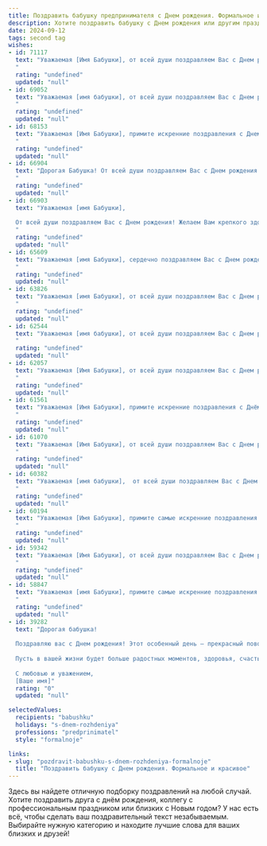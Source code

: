 ```yaml
---
title: Поздравить бабушку предпринимателя c Днем рождения. Формальное и красивое
description: Хотите поздравить бабушку c Днем рождения или другим праздником? Наш ИИ создаст незабываемое поздравление, а вы обязательно выделитесь среди других.  
date: 2024-09-12
tags: second tag
wishes:
- id: 71117
  text: "Уважаемая [Имя Бабушки], от всей души поздравляем Вас с Днем рождения! Желаем Вам крепкого здоровья, благополучия, процветания в Вашем предпринимательском деле и  радости от каждого прожитого дня. Пусть этот год будет полон ярких событий, приятных встреч и успехов во всех начинаниях!
  "
  rating: "undefined"
  updated: "null"
- id: 69052
  text: "Уважаемая [имя бабушки], от всей души поздравляем Вас с Днем рождения! Желаем Вам крепкого здоровья, неиссякаемой энергии и успехов в вашем предпринимательском деле. Пусть каждый день приносит радость, а близкие всегда будут рядом. Счастья Вам и благополучия!
  "
  rating: "undefined"
  updated: "null"
- id: 68153
  text: "Уважаемая [Имя Бабушки], примите искренние поздравления с Днем рождения! Желаем Вам крепкого здоровья, благополучия и процветания Вашего дела. Пусть Ваш предпринимательский талант приносит Вам радость и успехи, а близкие всегда будут рядом, даря тепло и поддержку. С Днем рождения!
  "
  rating: "undefined"
  updated: "null"
- id: 66904
  text: "Дорогая Бабушка! От всей души поздравляем Вас с Днем рождения! Желаем Вам крепкого здоровья, неиссякаемой энергии и успехов в Вашем предпринимательском деле. Пусть каждый день приносит радость, а все задуманное вовремя сбудется!
  "
  rating: "undefined"
  updated: "null"
- id: 66903
  text: "Уважаемая [имя Бабушки],
  
  От всей души поздравляем Вас с Днем рождения! Желаем Вам крепкого здоровья, неиссякаемой энергии и новых успехов в Вашем предпринимательском деле. Пусть каждый день дарит Вам радость, а все задуманные планы успешно реализуются.
  "
  rating: "undefined"
  updated: "null"
- id: 65609
  text: "Уважаемая [имя Бабушки], сердечно поздравляем Вас с Днем рождения! Желаем Вам крепкого здоровья, неисчерпаемой энергии и оптимизма,  чтобы Вы продолжали успешно развивать свой бизнес и радовать близких своим успехом.  Пусть каждый день приносит Вам новые возможности и вдохновение!
  "
  rating: "undefined"
  updated: "null"
- id: 63826
  text: "Уважаемая [имя Бабушки], от всей души поздравляем Вас с Днем рождения! Желаем Вам крепкого здоровья, неиссякаемой энергии, новых успехов в Вашем предпринимательском деле и радости от каждого прожитого дня. Пусть Ваша жизнь будет наполнена любовью, счастьем и благополучием!
  "
  rating: "undefined"
  updated: "null"
- id: 62544
  text: "Уважаемая [имя бабушки], от всей души поздравляем Вас с Днем рождения! Желаем Вам крепкого здоровья, неиссякаемой энергии, процветания Вашему делу и, конечно же, огромного счастья! Пусть каждый день будет наполнен яркими красками и приятными событиями, а Ваша душа всегда остается молодой и светлой!
  "
  rating: "undefined"
  updated: "null"
- id: 62057
  text: "Уважаемая [Имя Бабушки], от всей души поздравляем Вас с Днем рождения! Желаем Вам крепкого здоровья, неиссякаемой энергии и вдохновения в Вашем предпринимательском деле. Пусть каждый день приносит новые успехи и радости, а Ваша жизнь будет наполнена любовью близких и теплыми воспоминаниями.
  "
  rating: "undefined"
  updated: "null"
- id: 61561
  text: "Уважаемая [Имя Бабушки], примите искренние поздравления с Днём рождения! Желаем Вам крепкого здоровья, долголетия, благополучия и успехов в Вашем предпринимательском деле. Пусть каждый день будет наполнен радостью, любовью и гармонией!
  "
  rating: "undefined"
  updated: "null"
- id: 61070
  text: "Уважаемая [Имя Бабушки], от всей души поздравляем Вас с Днем рождения! Желаем Вам крепкого здоровья, неиссякаемой энергии, новых творческих идей и процветания в Вашем предпринимательском деле. Пусть каждый день дарит Вам радость, а окружение - любовь и заботу. Счастья Вам, благополучия и долгих лет жизни!
  "
  rating: "undefined"
  updated: "null"
- id: 60382
  text: "Уважаемая [имя бабушки],  от всей души поздравляем Вас с Днем рождения! Желаем Вам крепкого здоровья, благополучия, процветания и неиссякаемого оптимизма в Вашем предпринимательском деле. Пусть каждый день дарит яркие эмоции и новые возможности для реализации Ваших идей. Пусть Ваша жизнь будет наполнена радостью, любовью и гармонией!
  "
  rating: "undefined"
  updated: "null"
- id: 60194
  text: "Уважаемая [Имя Бабушки], примите самые искренние поздравления с Днем рождения! Желаем Вам крепкого здоровья, долгих лет жизни, благополучия и процветания Вашему бизнесу. Пусть каждый день приносит радость, вдохновение и новые успехи!
  "
  rating: "undefined"
  updated: "null"
- id: 59342
  text: "Уважаемая [Имя Бабушки], от всей души поздравляем Вас с Днем рождения! Желаем Вам крепкого здоровья, неиссякаемой энергии и успехов в Вашем предпринимательском деле. Пусть каждый день приносит новые идеи, удачные сделки и финансовое благополучие!
  "
  rating: "undefined"
  updated: "null"
- id: 58847
  text: "Уважаемая [имя Бабушки], примите самые искренние поздравления с Днем рождения! Вы – пример успешного человека, яркий предприниматель, который вдохновляет своим упорством и целеустремленностью. Желаем Вам крепкого здоровья, неиссякаемой энергии и новых ярких свершений в бизнесе! Пусть каждый день приносит радость, а Ваше сердце наполняется теплом и любовью близких.
  "
  rating: "undefined"
  updated: "null"
- id: 39282
  text: "Дорогая бабушка!
  
  Поздравляю вас с Днем рождения! Этот особенный день – прекрасный повод выразить вам слова искренней благодарности и восхищения. Ваша энергия, мудрость и предпринимательский дух вдохновляют нас всех. Вы показали, как важно следовать своим мечтам и настойчиво добиваться поставленных целей.
  
  Пусть в вашей жизни будет больше радостных моментов, здоровья, счастья и успехов. Желаю вам, чтобы каждый новый день приносил только положительные эмоции, а все задуманное реализовывалось с лёгкостью и удовольствием.
  
  С любовью и уважением,
  [Ваше имя]"
  rating: "0"
  updated: "null"

selectedValues:
  recipients: "babushku"
  holidays: "s-dnem-rozhdeniya"
  professions: "predprinimatel"
  style: "formalnoje"

links:
- slug: "pozdravit-babushku-s-dnem-rozhdeniya-formalnoje"
  title: "Поздравить бабушку c Днем рождения. Формальное и красивое"
---
```


Здесь вы найдете отличную подборку поздравлений на любой случай. 
Хотите поздравить друга с днём рождения, коллегу с профессиональным праздником или близких с Новым годом? У нас есть всё, чтобы сделать ваш поздравительный текст незабываемым. Выбирайте нужную категорию и находите лучшие слова для ваших близких и друзей!
